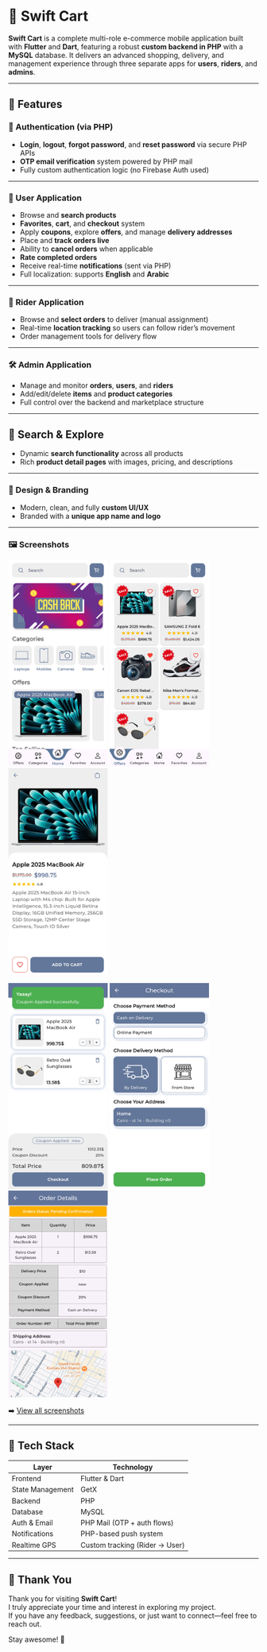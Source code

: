 # 🛒 Swift Cart

**Swift Cart** is a complete multi-role e-commerce mobile application built with **Flutter** and **Dart**, featuring a robust **custom backend in PHP** with a **MySQL** database. It delivers an advanced shopping, delivery, and management experience through three separate apps for **users**, **riders**, and **admins**.

---

## 🚀 Features

### 🔐 Authentication (via PHP)
- **Login**, **logout**, **forgot password**, and **reset password** via secure PHP APIs
- **OTP email verification** system powered by PHP mail
- Fully custom authentication logic (no Firebase Auth used)

---

### 👤 User Application
- Browse and **search products**
- **Favorites**, **cart**, and **checkout** system
- Apply **coupons**, explore **offers**, and manage **delivery addresses**
- Place and **track orders live**
- Ability to **cancel orders** when applicable
- **Rate completed orders**
- Receive real-time **notifications** (sent via PHP)
- Full localization: supports **English** and **Arabic**

---

### 🚴 Rider Application
- Browse and **select orders** to deliver (manual assignment)
- Real-time **location tracking** so users can follow rider’s movement
- Order management tools for delivery flow

---

### 🛠️ Admin Application
- Manage and monitor **orders**, **users**, and **riders**
- Add/edit/delete **items** and **product categories**
- Full control over the backend and marketplace structure

---

## 🔎 Search & Explore
- Dynamic **search functionality** across all products
- Rich **product detail pages** with images, pricing, and descriptions

---

### 🎨 Design & Branding
- Modern, clean, and fully **custom UI/UX**
- Branded with a **unique app name and logo**

---

### 🖼️ Screenshots

<p float="left">
  <img src="screenshots/HomeScreen.jpg" width="200"/>
  <img src="screenshots/Offers%20Screen.jpg" width="200"/>
  <img src="screenshots/Items%20Details%20Screen.jpg" width="200"/>
</p>
<p float="left">
  <img src="screenshots/Checout%20Screen.jpg" width="200"/>
  <img src="screenshots/Place%20Order%20Screen.jpg" width="200"/>
  <img src="screenshots/Order%20Details%20Screen.jpg" width="200"/>
</p>

➡️ [View all screenshots](./screenshots/)

---

## 🧩 Tech Stack

| Layer           | Technology                |
|----------------|----------------------------|
| Frontend       | Flutter & Dart             |
| State Management     | GetX                       |
| Backend        | PHP                        |
| Database       | MySQL                      |
| Auth & Email   | PHP Mail (OTP + auth flows)|
| Notifications  | PHP-based push system      |
| Realtime GPS   | Custom tracking (Rider → User) |

---

## 🙏 Thank You

Thank you for visiting **Swift Cart**!  
I truly appreciate your time and interest in exploring my project.  
If you have any feedback, suggestions, or just want to connect—feel free to reach out.

Stay awesome! 🚀
